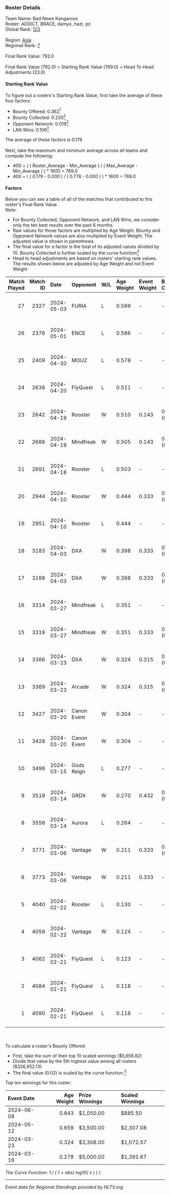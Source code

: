 ### Roster Details<br />
Team Name: Bad News Kangaroos<br />
Roster: ADDICT, BRACE, damyo, hazr, pz<br />
Global Rank: [123](../standings_global.md)<br />
<br />
Region: [Asia]( ../standings_asia.md)<br />
Regional Rank: [7]( ../standings_asia.md)<br />
<br />
Final Rank Value:  792.0<br />
<br />
Final Rank Value (792.0) = Starting Rank Value (769.0) + Head To Head Adjustments (23.0)<br />

#### Starting Rank Value<br />
To figure out a rosters's Starting Rank Value, first take the average of these four factors:<br />
- Bounty Offered: 0.362[<sup>1</sup>](#table2)
- Bounty Collected: 0.230[<sup>2</sup>](#table1)
- Opponent Network: 0.019[<sup>2</sup>](#table1)
- LAN Wins: 0.106[<sup>2</sup>](#table1)

The average of these factors is 0.179<br />
<br />
Next, take the maximum and minimum average across all teams and compute the following:<br />
- 400 + ( ( Roster_Average - Min_Average ) / ( Max_Average - Min_Average ) ) * 1600 = 769.0
- 400 + ( ( 0.179 - 0.000 ) / ( 0.778 - 0.000 ) ) * 1600 = 769.0


#### Factors<br />
Below you can see a table of all of the matches that contributed to this roster's Final Rank Value.<br />
Note:<br />

- For Bounty Collected, Opponent Network, and LAN Wins, we consider only the ten best results over the past 6 months.
- Raw values for those factors are multiplied by Age Weight. Bounty and Opponent Network values are also multiplied by Event Weight. The adjusted value is shown in parenthesis.
- The final value for a factor is the total of its adjusted values divided by 10. Bounty Collected is further scaled by the curve function[<sup>3</sup>](#curveFunction)
- Head to head adjustments are based on rosters' starting rank values. The results shown below are adjusted by Age Weight and not Event Weight
<span id="table1"></span><br />


| Match Played | Match ID | Date       | Opponent    | W/L | Age Weight | Event Weight | Bounty Collected | Opponent Network | LAN Wins  | H2H Adj. | Roster                              |
| -: | -: | :- | :- | :- | :- | :- | :- | :- | :- | -: | :- |
|           27 |     2327 | 2024-05-03 | FURIA       | L   | 0.599      | -            | -                | -                | -         |    -0.17 | ADDICT, BRACE, damyo, hazr, pz      |
|           26 |     2376 | 2024-05-01 | ENCE        | L   | 0.586      | -            | -                | -                | -         |    -0.58 | ADDICT, BRACE, damyo, hazr, pz      |
|           25 |     2409 | 2024-04-30 | MOUZ        | L   | 0.578      | -            | -                | -                | -         |    -0.04 | ADDICT, BRACE, damyo, hazr, pz      |
|           24 |     2638 | 2024-04-20 | FlyQuest    | L   | 0.511      | -            | -                | -                | -         |    -1.56 | ADDICT, BRACE, damyo, hazr, pz      |
|           23 |     2642 | 2024-04-19 | Rooster     | W   | 0.510      | 0.143        | 0.010 (0.001)    | 0.281 (0.021)    | 0 (0.000) |     8.54 | ADDICT, BRACE, damyo, hazr, pz      |
|           22 |     2686 | 2024-04-19 | Mindfreak   | W   | 0.505      | 0.143        | 0.004 (0.000)    | 0.227 (0.016)    | 0 (0.000) |     6.12 | ADDICT, BRACE, damyo, hazr, pz      |
|           21 |     2691 | 2024-04-18 | Rooster     | L   | 0.503      | -            | -                | -                | -         |    -7.41 | ADDICT, BRACE, damyo, hazr, pz      |
|           20 |     2944 | 2024-04-10 | Rooster     | W   | 0.444      | 0.333        | 0.010 (0.002)    | 0.281 (0.042)    | 0 (0.000) |     7.48 | ADDICT, BRACE, damyo, hazr, pz      |
|           19 |     2951 | 2024-04-10 | Rooster     | L   | 0.444      | -            | -                | -                | -         |    -6.66 | ADDICT, BRACE, damyo, hazr, pz      |
|           18 |     3183 | 2024-04-03 | DXA         | W   | 0.398      | 0.333        | 0.002 (0.000)    | 0.228 (0.030)    | 0 (0.000) |     4.46 | ADDICT, BRACE, damyo, hazr, pz      |
|           17 |     3188 | 2024-04-03 | DXA         | W   | 0.398      | 0.333        | 0.002 (0.000)    | 0.228 (0.030)    | 0 (0.000) |     4.61 | ADDICT, BRACE, damyo, hazr, pz      |
|           16 |     3314 | 2024-03-27 | Mindfreak   | L   | 0.351      | -            | -                | -                | -         |    -7.30 | ADDICT, BRACE, damyo, hazr, pz      |
|           15 |     3319 | 2024-03-27 | Mindfreak   | W   | 0.351      | 0.333        | 0.004 (0.000)    | 0.053 (0.006)    | 0 (0.000) |     3.82 | ADDICT, BRACE, damyo, hazr, pz      |
|           14 |     3366 | 2024-03-23 | DXA         | W   | 0.324      | 0.315        | 0.002 (0.000)    | 0.228 (0.023)    | 1 (0.324) |     3.89 | ADDICT, BRACE, damyo, hazr, pz      |
|           13 |     3369 | 2024-03-23 | Arcade      | W   | 0.324      | 0.315        | 0.003 (0.000)    | 0.138 (0.014)    | 1 (0.324) |     3.81 | ADDICT, BRACE, damyo, hazr, pz      |
|           12 |     3427 | 2024-03-20 | Canon Event | W   | 0.304      | -            | -                | -                | 0 (0.000) |     1.78 | ADDICT, BRACE, damyo, hazr, pz      |
|           11 |     3428 | 2024-03-20 | Canon Event | W   | 0.304      | -            | -                | -                | -         |     1.81 | ADDICT, BRACE, damyo, hazr, pz      |
|           10 |     3498 | 2024-03-15 | Gods Reign  | L   | 0.277      | -            | -                | -                | -         |    -4.26 | ADDICT, BRACE, hazr, pz, yourwombat |
|            9 |     3519 | 2024-03-14 | GRDX        | W   | 0.270      | 0.432        | 0.002 (0.000)    | -                | 1 (0.270) |     1.81 | ADDICT, BRACE, hazr, pz, yourwombat |
|            8 |     3556 | 2024-03-14 | Aurora      | L   | 0.264      | -            | -                | -                | -         |    -0.05 | ADDICT, BRACE, hazr, pz, yourwombat |
|            7 |     3771 | 2024-03-06 | Vantage     | W   | 0.211      | 0.333        | 0.002 (0.000)    | 0.074 (0.005)    | -         |     2.27 | ADDICT, BRACE, damyo, hazr, pz      |
|            6 |     3773 | 2024-03-06 | Vantage     | W   | 0.211      | 0.333        | -                | 0.074 (0.005)    | -         |     2.31 | ADDICT, BRACE, damyo, hazr, pz      |
|            5 |     4040 | 2024-02-22 | Rooster     | L   | 0.130      | -            | -                | -                | -         |    -1.96 | ADDICT, BRACE, Hatz, hazr, pz       |
|            4 |     4059 | 2024-02-22 | Vantage     | W   | 0.124      | -            | -                | -                | -         |     1.38 | ADDICT, BRACE, Hatz, hazr, pz       |
|            3 |     4062 | 2024-02-21 | FlyQuest    | L   | 0.123      | -            | -                | -                | -         |    -0.36 | ADDICT, BRACE, Hatz, hazr, pz       |
|            2 |     4084 | 2024-02-21 | FlyQuest    | L   | 0.118      | -            | -                | -                | -         |    -0.35 | ADDICT, BRACE, Hatz, hazr, pz       |
|            1 |     4090 | 2024-02-21 | FlyQuest    | L   | 0.118      | -            | -                | -                | -         |    -0.35 | ADDICT, BRACE, Hatz, hazr, pz       |

<br />
<span id="table2"></span><br />
To calculate a roster's Bounty Offered:<br />

- First, take the sum of their top 10 scaled winnings ($5,656.82)
- Divide that value by the 5th highest value among all rosters ($326,952.13)
- The final value (0.02) is scaled by the curve function.[<sup>3</sup>](#curveFunction)

Top ten winnings for this roster:<br />

| Event Date | Age Weight | Prize Winnings | Scaled Winnings |
| :- | -: | :- | :- |
| 2024-06-08 |      0.843 | $1,050.00      | $885.50         |
| 2024-05-12 |      0.659 | $3,500.00      | $2,307.08       |
| 2024-03-23 |      0.324 | $3,308.00      | $1,072.57       |
| 2024-03-16 |      0.278 | $5,000.00      | $1,391.67       |


<span id="curveFunction"></span>_The Curve Function: 1 / ( 1 + abs( log10( x ) ) )_<br />

---
_Event data for Regional Standings provided by HLTV.org_<br />
